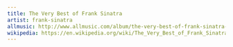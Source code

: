 ```yaml
---
title: The Very Best of Frank Sinatra
artist: frank-sinatra
allmusic: http://www.allmusic.com/album/the-very-best-of-frank-sinatra-mw0000594274
wikipedia: https://en.wikipedia.org/wiki/The_Very_Best_of_Frank_Sinatra
---
```

